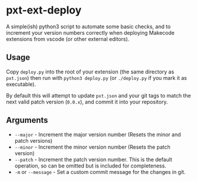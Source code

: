 # pxt-ext-deploy

A simple(ish) python3 script to automate some basic checks, and to increment your version numbers correctly when deploying Makecode extensions from vscode (or other external editors).

## Usage

Copy `deploy.py` into the root of your extension (the same directory as `pxt.json`) then run with `python3 deploy.py` (or `./deploy.py` if you mark it as executable).

By default this will attempt to update `pxt.json` and your git tags to match the next valid patch version (`0.0.x`), and commit it into your repository.

## Arguments

- `--major` - Increment the major version number (Resets the minor and patch versions)
- `--minor` - Increment the minor version number (Resets the patch version)
- `--patch` - Increment the patch version number. This is the default operation, so can be omitted but is included for completeness.
- `-m` or `--message` - Set a custom commit message for the changes in git.